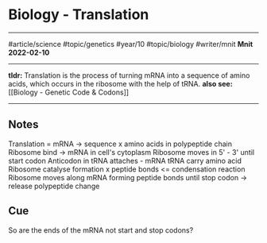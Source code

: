 # Biology - Translation
---
#article/science #topic/genetics #year/10 #topic/biology #writer/mnit
**Mnit**
**2022-02-10**

---
**tldr:** Translation is the process of turning mRNA into a sequence of amino acids, which occurs in the ribosome with the help of tRNA.
**also see:** [[Biology - Genetic Code & Codons]]

---
## Notes
Translation = mRNA -> sequence x amino acids in polypeptide chain
Ribosome bind -> mRNA in cell's cytoplasm
Ribosome moves in 5' - 3' until start codon
Anticodon in tRNA attaches - mRNA
tRNA carry amino acid
Ribosome catalyse formation x peptide bonds <= condensation reaction
Ribosome moves along mRNA forming peptide bonds until stop codon -> release polypeptide change

## Cue
So are the ends of the mRNA not start and stop codons?
